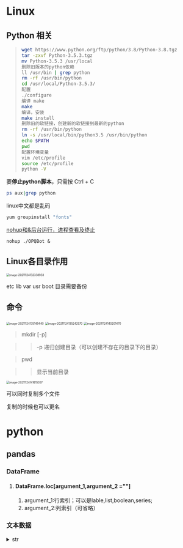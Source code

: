 # Linux

## Python 相关


> ```bash
> wget https://www.python.org/ftp/python/3.8/Python-3.8.tgz
> tar -zxvf Python-3.5.3.tgz
> mv Python-3.5.3 /usr/local
> 删除旧版本的python依赖
> ll /usr/bin | grep python
> rm -rf /usr/bin/python
> cd /usr/local/Python-3.5.3/
> 配置
> ./configure
> 编译 make
> make
> 编译，安装
> make install
> 删除旧的软链接，创建新的软链接到最新的python
> rm -rf /usr/bin/python
> ln -s /usr/local/bin/python3.5 /usr/bin/python
> echo $PATH
> pwd
> 配置环境变量
> vim /etc/profile
> source /etc/profile
> python -V
> ```

要**停止python脚本**，只需按 Ctrl + C

```bash
ps aux|grep python
```

linux中文都是乱码

```bash
yum groupinstall "fonts"
```

[nohup和&后台运行，进程查看及终止](https://www.cnblogs.com/baby123/p/6477429.html)

`nohup ./OPQBot &`

## Linux各目录作用



<img src="C:\Users\Administrator.DESKTOP-95R7ULF\AppData\Roaming\Typora\typora-user-images\image-20211124132338933.png" alt="image-20211124132338933" style="zoom:50%;" />

etc lib var usr boot 目录需要备份

## 命令

<img src="C:\Users\Administrator.DESKTOP-95R7ULF\AppData\Roaming\Typora\typora-user-images\image-20211124135149440.png" alt="image-20211124135149440" style="zoom:50%;" />

<img src="C:\Users\Administrator.DESKTOP-95R7ULF\AppData\Roaming\Typora\typora-user-images\image-20211124135242570.png" alt="image-20211124135242570" style="zoom: 50%;" />

<img src="C:\Users\Administrator.DESKTOP-95R7ULF\AppData\Roaming\Typora\typora-user-images\image-20211124140201470.png" alt="image-20211124140201470" style="zoom:50%;" />

>  mkdir [-p] 

> > -p 递归创建目录（可以创建不存在的目录下的目录）

> pwd

> > 显示当前目录

<img src="C:\Users\Administrator.DESKTOP-95R7ULF\AppData\Roaming\Typora\typora-user-images\image-20211124141615357.png" alt="image-20211124141615357" style="zoom:50%;" />

可以同时复制多个文件

复制的时候也可以更名

# python

## pandas

### DataFrame

1. #### DataFrame.loc[argument_1,argument_2 =""]

   1. argument_1:行索引；可以是lable,list,boolean,series; 
   2. argument_2:列索引（可省略）

### 文本数据

<details>
	<summary>str</summary>
    str对象是定义在`Index`或`Series`上的属性
    s = pd.Series([{1: 'temp_1', 2: 'temp_2'}, ['a', 'b'], 0.5, 'my_string'])
    s.str[1]
        0    temp_1
        1         b
        2       NaN
        3         y
        dtype: object
    s.astype('string').str[1]
        0    1
        1    '
        2    .
        3    y
        dtype: string


#### split:文本拆分

<details>
	<summary>split</summary>
    s = pd.Series(['上海市黄浦区方浜中路249号', '上海市宝山区密山路5号'])
    s.str.split('[市区路]')
        0    [上海, 黄浦, 方浜中, 249号]
        1       [上海, 宝山, 密山, 5号]
        dtype: object
    s.str.split('[市区路]', n=2, expand=True)
        0	1	2
        0	上海	黄浦	方浜中路249号
        1	上海	宝山	密山路5号
#### join/cat:合并

<details>
    <summary>str.join</summary>
    s = pd.Series([['a','b'], [1, 'a'], [['a', 'b'], 'c']])
s.str.join('-')
    0    a-b
    1    NaN
    2    NaN
    dtype: object
s1 = pd.Series(['a','b'])
s2 = pd.Series(['cat','dog'])
s1.str.cat(s2,sep='-')
    0    a-cat
    1    b-dog
    dtype: object
s2.index = [1, 2]
s1.str.cat(s2, sep='-', na_rep='?', join='outer')
    0      a-?
    1    b-cat
    2    ?-dog
    dtype: object

#### contains:匹配

<details>
    <summary>str.contains</summary>
    返回了每个字符串是否包含正则模式的布尔序列：
    s = pd.Series(['my cat', 'he is fat', 'railway station'])
	s.str.contains('\s\wat')
        0     True
        1     True
        2    False
        dtype: bool
    <summary>str.startswith</summary>
    <p>--str.startswith和str.endswith返回了每个字符串以给定模式为开始和结束的布尔序列，它们都不支持正则表达式：
    s.str.startswith('my')
        0     True
        1    False
        2    False
        dtype: bool
    <summary>str.match</summary>
    # 如果需要用正则表达式来检测开始或结束字符串的模式，可以使用str.match，其返回了每个字符串起始处是否符合给定正则模式的布尔序列：
    s.str.match('m|h')
        0     True
        1     True
        2    False
        dtype: bool
	<summary>str.find</summary>
	<p>即str.find与str.rfind，其分别返回从左到右和从右到左第一次匹配的位置的索引，未找到则返回-1。需要注意的是这两个函数不支持正则匹配，只能用于字符子串的匹配：        

#### replace替换

<details>
    <sumary>str.replace</sumary>
    <p>
    s = pd.Series(['a_1_b','c_?'])
	s.str.replace('\d|\?', 'new', regex=True)
        0    a_new_b
        1      c_new
        dtype: object
        当需要对不同部分进行有差别的替换时，可以利用子组的方法，并且此时可以通过传入自定义的替换函数来分别进行处理，注意group(k)代表匹配到的第k个子组（圆括号之间的内容）：
        s = pd.Series(['上海市黄浦区方浜中路249号',
        '上海市宝山区密山路5号',
        '北京市昌平区北农路2号'])
        pat = '(\w+市)(\w+区)(\w+路)(\d+号)'
        city = {'上海市': 'Shanghai', '北京市': 'Beijing'}
        district = {'昌平区': 'CP District',
        '黄浦区': 'HP District',
        '宝山区': 'BS District'}
        road = {'方浜中路': 'Mid Fangbin Road',
        '密山路': 'Mishan Road',
        '北农路': 'Beinong Road'}
        def my_func(m):
            str_city = city[m.group(1)]
            str_district = district[m.group(2)]
            str_road = road[m.group(3)]
            str_no = 'No. ' + m.group(4)[:-1]
            return ' '.join([str_city,
                        str_district,
                        str_road,
                        str_no])
        s.str.replace(pat, my_func, regex=True)
            0    Shanghai HP District Mid Fangbin Road No. 249
            1           Shanghai BS District Mishan Road No. 5
            2           Beijing CP District Beinong Road No. 2
            dtype: object
    	这里的数字标识并不直观，可以使用命名子组更加清晰地写出子组代表的含义： 
        pat = '(?P<市名>\w+市)(?P<区名>\w+区)(?P<路名>\w+路)(?P<编号>\d+号)'
        def my_func(m):
            str_city = city[m.group('市名')]
            str_district = district[m.group('区名')]
            str_road = road[m.group('路名')]
            str_no = 'No. ' + m.group('编号')[:-1]
            return ' '.join([str_city,
                        str_district,
                        str_road,
                        str_no])
        s.str.replace(pat, my_func, regex=True)

#### extract提取

<details>
    <summary>str.extract</summary>
    s = pd.Series(['上海市黄浦区方浜中路249号',
                '上海市宝山区密山路5号',
                '北京市昌平区北农路2号'])
    pat = '(\w+市)(\w+区)(\w+路)(\d+号)'
	s.str.extract(pat)
    		0		1		2		3
        0	上海市	黄浦区	方浜中路	249号
        1	上海市	宝山区	密山路	5号
        2	北京市	昌平区	北农路	2号
    通过子组的命名，可以直接对新生成DataFrame的列命名：
    pat = '(?P<市名>\w+市)(?P<区名>\w+区)(?P<路名>\w+路)(?P<编号>\d+号)'
    s.str.extract(pat)
            市名	区名	路名	编号
        0	上海市	黄浦区	方浜中路	249号
        1	上海市	宝山区	密山路	5号
        2	北京市	昌平区	北农路	2号
    str.extractall不同于str.extract只匹配一次，它会把所有符合条件的模式全部匹配出来，如果存在多个结果，则以多级索引的方式存储：
    s = pd.Series(['A135T15,A26S5','B674S2,B25T6'], index = ['my_A','my_B'])
    pat = '[A|B](\d+)[T|S](\d+)'
    s.str.extractall(pat)
                    0	1
            match		
        my_A	0	135	15
                1	26	5
        my_B	0	674	2
                1	25	6
    str.findall的功能类似于str.extractall，区别在于前者把结果存入列表中，而后者处理为多级索引，每个行只对应一组匹配，而不是把所有匹配组合构成列表。
</details>

#### 常用字符串函数

<details>
    <summary>字母型函数</summary>
    `upper, lower, title, capitalize, swapcase`这五个函数主要用于字母的大小写转化，从下面的例子中就容易领会其功能：
    s = pd.Series(['lower', 'CAPITALS', 'this is a sentence', 'SwApCaSe'])
    s.str.title()
    	0                 Lower
        1              Capitals
        2    This Is A Sentence
        3              Swapcase
        dtype: object
    s.str.capitalize()
        0                 Lower
        1              Capitals
        2    This is a sentence
        3              Swapcase
        dtype: object
    s.str.swapcase()
        0                 LOWER
        1              capitals
        2    THIS IS A SENTENCE
        3              sWaPcAsE
        dtype: object
</details>

<details>
    <summary>数值型函数</summary>
    这里着重需要介绍的是pd.to_numeric方法，它虽然不是str对象上的方法，但是能够对字符格式的数值进行快速转换和筛选。其主要参数包括errors和downcast分别代表了非数值的处理模式和转换类型。其中，对于不能转换为数值的有三种errors选项，raise, coerce, ignore分别表示直接报错、设为缺失以及保持原来的字符串。
    s = pd.Series(['1', '2.2', '2e', '??', '-2.1', '0'])
	pd.to_numeric(s, errors='ignore')
        0       1
        1     2.2
        2      2e
        3      ??
        4    -2.1
        5       0
        dtype: object    
    pd.to_numeric(s, errors='coerce')
        0    1.0
        1    2.2
        2    NaN
        3    NaN
        4   -2.1
        5    0.0
        dtype: float64
    在数据清洗时，可以利用coerce的设定，快速查看非数值型的行：
    s[pd.to_numeric(s, errors='coerce').isna()]
        2    2e
        3    ??
        dtype: object
</details>

<details>
    <summary>统计型函数</summary>
    count和len的作用分别是返回出现正则模式的次数和字符串的长度：
    s = pd.Series(['cat rat fat at', 'get feed sheet heat'])
	s.str.count('[r|f]at|ee')
        0    2
        1    2
        dtype: int64
    s.str.len()
        0    14
        1    19
        dtype: int64
</details>

<details>
    <summary>格式型函数</summary>
    格式型函数主要分为两类，第一种是除空型，第二种是填充型。其中，第一类函数一共有三种，它们分别是strip, rstrip, lstrip，分别代表去除两侧空格、右侧空格和左侧空格。这些函数在数据清洗时是有用的，特别是列名含有非法空格的时候。
    my_index = pd.Index([' col1', 'col2 ', ' col3 '])
	my_index.str.strip().str.len()
    	Int64Index([4, 4, 4], dtype='int64')
    对于填充型函数而言，pad是最灵活的，它可以选定字符串长度、填充的方向和填充内容：
    s = pd.Series(['a','b','c'])
	s.str.pad(5,'left','*')
        0    ****a
        1    ****b
        2    ****c
        dtype: object
    s.str.pad(5,'both','*')
        0    **a**
        1    **b**
        2    **c**
        dtype: object
    上述的三种情况可以分别用rjust, ljust, center来等效完成，需要注意ljust是指右侧填充而不是左侧填充：
    	s.str.rjust(5, '*')
    在读取excel文件时，经常会出现数字前补0的需求，例如证券代码读入的时候会把"000007"作为数值7来处理，pandas中除了可以使用上面的左侧填充函数进行操作之外，还可用zfill来实现。
	s = pd.Series([7, 155, 303000]).astype('string')
	s.str.pad(6,'left','0')
        0    000007
        1    000155
        2    303000
        dtype: string
    s.str.zfill(6)
        0    000007
        1    000155
        2    303000
        dtype: string
</details>



## 文档

- https://docs.python.org/zh-cn/3.11/


> pyinstaller -F app.py

## xpath

```python
from lxml import etree

response = request.get(url=url, headers=headers)
response.encoding = 'utf-8' # 如果有乱码可以用这句,如果不管用可用下面代码
name = name.encode('iso-8859-1').decode('gbk') # 通用处理中文乱码的解决方案
page_text = response.text

# htmlPath为文件路径时用下面语法
parser = etree.HTMLParser(encoding='utf-8')
tree = etree.parse(htmlPath, parser=parser) 
# htmlText为网页文本时用下面语法
tree = etree.HTML(htmlText)

htmlAnalysis_question_list = tree.xpath("/html/body/div//h1/span/text()") # div// 表示div下所有节点
htmlAnalysis_options_list = tree.xpath("/html/body/div//ul[@id='ul_answers']/label/text()") # label下的文本
htmlAnalysis_questionUrl_list = tree.xpath("/html/body/header//div[@class='div3']//a/@href") # 获取href属性值
tree.xpath('//div[@class="slist"]/li') # //也可以用在头部  ./可表示当前节点

# 下载图片
img_data = requests.get(url=img_src, headers=headers).content
img_path ='picLibs/' + img_name
with open(img_path, 'wb') as fp:
    fp.write(img_data)
    

```

## Json

<img src="C:\Users\Administrator.DESKTOP-95R7ULF\AppData\Roaming\Typora\typora-user-images\image-20211126190856028.png" alt="image-20211126190856028" style="zoom:50%;" /><img src="C:\Users\Administrator.DESKTOP-95R7ULF\AppData\Roaming\Typora\typora-user-images\image-20211126191001993.png" alt="image-20211126191001993" style="zoom:50%;" />![image-20211126192503384](C:\Users\Administrator.DESKTOP-95R7ULF\AppData\Roaming\Typora\typora-user-images\image-20211126192503384.png)

## spider

### 乱码问题

```python
pip install -i https://pypi.tuna.tsinghua.edu.cn/simple some-package
```

## [从包中导入所有模块](https://www.codenong.com/23091581/)

## 函数

- 如果一个函数的参数中含有默认参数，则这个默认参数后的所有参数都必须是默认参数，否则会报错

## 解包

- https://zhuanlan.zhihu.com/p/33896402

# xlwings

## 安装

- python中安装：pip install xlwings
- excel里安装加载项，cmd命令行输入：xlwings addin install

## 教程

1. https://zhuanlan.zhihu.com/p/120415076，xlwings库解析

# vba

## 教程

1. https://www.yiibai.com/vba/vba_error_handling.html易百教程

## 函数

### 关于function函数不能为其它单元格赋值解决方法

1. 写个空function
2. 工作表change事件中判断公式类型，然后调用赋值函数

### 怎样给自定义函数添加参数说明

- https://www.zhihu.com/question/487116972

# Git

## 冲突
